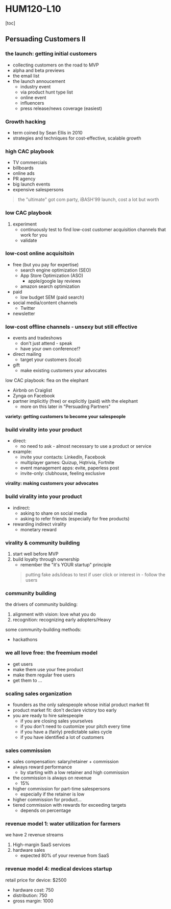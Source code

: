 # HUM120-L10

[toc]

## Persuading Customers II

### the launch: getting initial customers
- collecting customers on the road to MVP
- alpha and beta previews
- the email list
- the launch annoucement
    - industry event
    - via product hunt type list
    - online event
    - influencers
    - press release/news coverage (easiest)

### Growth hacking
- term coined by Sean Ellis in 2010
- strategies and techniques for cost-effective, scalable growth

### high CAC playbook
- TV commercials
- billboards
- online ads
- PR agency
- big launch events
- expensive salespersons
> the "ultimate" got com party, iBASH'99 launch, cost a lot but worth

### low CAC playbook
1. experiment
    - continuously test to find low-cost customer acquisition channels that work for you
    - validate

### low-cost online acquisitoin
- free (but you pay for expertise)
    - search engine optimization (SEO)
    - App Store Optimization (ASO)
        - apple/google lay reviews 
    - amazon search optimization
- paid
    - low budget SEM (paid search)
- social media/content channels
    - Twitter
- newsletter

### low-cost offline channels - unsexy but still effective
- events and tradeshows
    - don't just attend - speak
    - have your own conference!?
- direct mailing
    - target your customers (local)
- gift
    - make existing customers your advocates

low CAC playbook: flea on the elephant
- Airbnb on Craiglist
- Zynga on Facebook
- partner implicitly (free) or explicitly (paid) with the elephant
    - more on this later in "Persuading Partners"

**variety: getting customers to become your salespeople**

### build virality into your product
- direct:
    - no need to ask - almost necessary to use a product or service
- example:
    - invite your contacts: LinkedIn, Facebook
    - multiplayer games: Quizup, Hqtrivia, Fortnite
    - event management apps: evite, paperless post
    - invite-only: clubhouse, feeling exclusive 

**virality: making customers your advocates**

### build virality into your product
- indirect:
    - asking to share on social media
  - asking to refer friends (especially for free products)
- rewarding indirect virality
    - monetary reward

### virality & community building
1. start well before MVP
2. build loyalty through ownership
    - remember the "it's YOUR startup" principle
    > putting fake ads/ideas to test if user click or interest in - follow the users

### community building
the drivers of community building:
1. alignment with vision: love what you do
2. recognition: recognizing early adopters/Heavy

some community-building methods:
- hackathons

### we all love free: the freemium model
- get users
- make them use your free product
- make them regular free users
- get them to ...

### scaling sales organization
- founders as the only salespeople whose initial product market fit
- product market fit: don't declare victory too early
- you are ready to hire salespeople
    - if you are closing sales yourselves
    - if you don't need to customize your pitch every time
    - if you have a (fairly) predictable sales cycle
    - if you have identified a lot of customers

### sales commission
- sales compensation: salary/retainer + commission
- always reward performance
    - by starting with a low retainer and high commission
- the commission is always on revenue
    - 15%
- higher commission for part-time salespersons
    - especially if the retainer is low
- higher commission for product...
- tiered commission with rewards for exceeding targets
    - depends on percentage

### revenue model 1: water utilization for farmers
we have 2 revenue streams
1. High-margin SaaS services
2. hardware sales
    - expected 80% of your revenue from SaaS

### revenue model 4: medical devices startup
retail price for device: $2500
- hardware cost: 750
- distribution: 750
- gross margin: 1000

